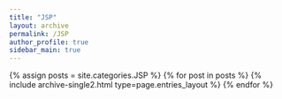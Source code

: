 ```yaml
---
title: "JSP"
layout: archive
permalink: /JSP
author_profile: true
sidebar_main: true
---
```



{% assign posts = site.categories.JSP %}
{% for post in posts %} {% include archive-single2.html type=page.entries_layout %} {% endfor %}
